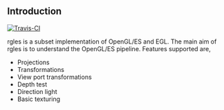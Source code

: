 Introduction
------------

[![Travis-CI](https://travis-ci.org/trsquarelab/rgles.svg?branch=master)](https://travis-ci.org/trsquarelab/rgles)

rgles is a subset implementation of OpenGL/ES and EGL. The main aim of rgles is to understand the OpenGL/ES pipeline.
Features supported are,

* Projections
* Transformations
* View port transformations
* Depth test
* Direction light
* Basic texturing 
